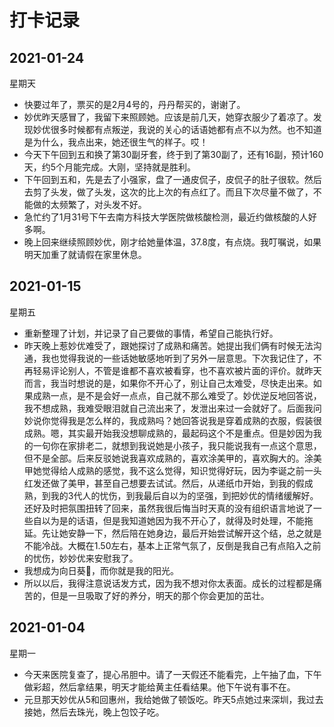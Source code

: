 # 打卡记录

## 2021-01-24

星期天

* 快要过年了，票买的是2月4号的，丹丹帮买的，谢谢了。
* 妙优昨天感冒了，我留下来照顾她。应该是前几天，她穿衣服少了着凉了。发现妙优很多时候都有点叛逆，我说的关心的话语她都有点不以为然。也不知道是为什么，我点出来，她还很生气的样子。哎！
* 今天下午回到五和换了第30副牙套，终于到了第30副了，还有16副，预计160天，约5个月能完成。大刚，坚持就是胜利。
* 下午回到五和，先是去了小强家，盘了一通皮侃子，皮侃子的肚子很软。然后去剪了头发，做了头发，这次的比上次的有点红了。而且下次尽量不做了，不能做的太频繁了，对头发不好。
* 急忙约了1月31号下午去南方科技大学医院做核酸检测，最近约做核酸的人好多啊。
* 晚上回来继续照顾妙优，刚才给她量体温，37.8度，有点烧。我叮嘱说，如果明天加重了就请假在家里休息。

## 2021-01-15

星期五

* 重新整理了计划，并记录了自己要做的事情，希望自己能执行好。
* 昨天晚上惹妙优难受了，跟她探讨了成熟和痛苦。她提出我们俩有时候无法沟通，我也觉得我说的一些话她敏感地听到了另外一层意思。下次我记住了，不再轻易评论别人，不管是谁都不喜欢被看穿，也不喜欢被片面的评价。就昨天而言，我当时想说的是，如果你不开心了，别让自己太难受，尽快走出来。如果成熟一点，是不是会好一点点，自己就不那么难受了。妙优逆反地回答说，我不想成熟，我难受眼泪就自己流出来了，发泄出来过一会就好了。后面我问妙说你觉得我是怎么样的，我成熟吗？她回答说我是穿着成熟的衣服，假装很成熟。嗯，其实最开始我没想聊成熟的，最起码这个不是重点。但是妙因为我的一句你在家排老二，就想到我说她是小孩子，我只能说我有一点这个意思，但不是全部。后来反驳她说我喜欢成熟的，喜欢涂美甲的，喜欢胸大的。涂美甲她觉得给人成熟的感觉，我不这么觉得，知识觉得好玩，因为李诞之前一头红发还做了美甲，甚至自己想要去试试。然后，从递纸巾开始，到我的假成熟，到我的3代人的忧伤，到我最后自以为的坚强，到把妙优的情绪缓解好。还好及时把氛围扭转了回来，虽然我很后悔当时天真的没有组织语言地说了一些自以为是的话语，但是我知道她因为我不开心了，就得及时处理，不能拖延。先让她安静一下，然后陪在她身边，最后开始尝试解开这个结，总之就是不能冷战。大概在1.50左右，基本上正常气氛了，反倒是我自己有点陷入之前的忧伤，妙妙优来安慰我了。
* 我想成为向日葵🌻，而你就是我的阳光。
* 所以以后，我得注意说话发方式，因为我不想对你太表面。成长的过程都是痛苦的，但是一旦吸取了好的养分，明天的那个你会更加的茁壮。

## 2021-01-04

星期一

* 今天来医院复查了，提心吊胆中。请了一天假还不能看完，上午抽了血，下午做彩超，然后拿结果，明天才能给黄主任看结果。他下午说有事不在。
* 元旦那天妙优从5和回惠州，我给她做了顿饭吃。昨天5点她过来深圳，我过去接她，然后去珠光，晚上包饺子吃。 

<p>
    <img :src="$withBase('/res.2021/01/01.jpg')" alt="">
</p>


